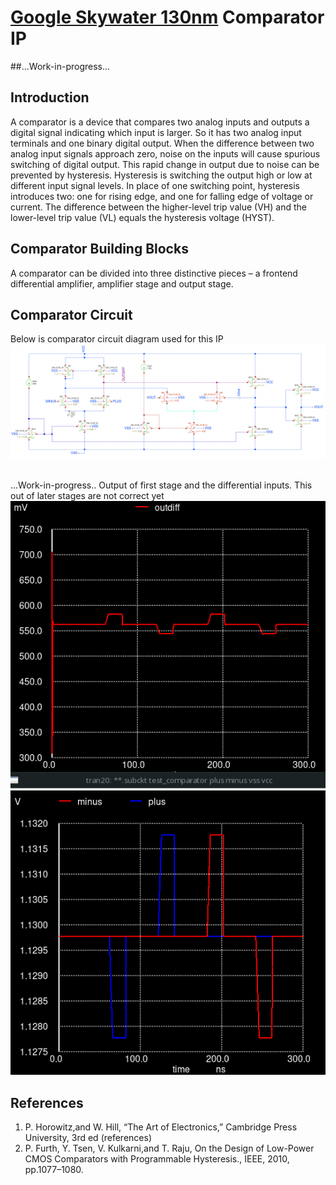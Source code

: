 # [Google Skywater 130nm](https://github.com/google/skywater-pdk) Comparator IP
##...Work-in-progress...

## Introduction
A comparator is a device that compares two analog inputs and outputs a digital signal indicating which input is larger. So it has two analog input terminals and one binary digital output. 
When the difference between two analog input signals approach zero, noise on the inputs will cause spurious switching of digital output. This rapid change in output due to noise can be prevented by hysteresis. Hysteresis is switching the output high or low at different input signal levels. In place of one switching point, hysteresis introduces two: one for rising edge, and one for falling edge of voltage or current. The difference between the higher-level trip value (VH) and the lower-level trip value (VL) equals the hysteresis voltage (HYST).

## Comparator Building Blocks
A comparator can be divided into three distinctive pieces – a frontend differential amplifier, amplifier stage and output stage.

## Comparator Circuit
Below is comparator circuit diagram used for this IP
![](Images/CircuitDiagram.png)

##
...Work-in-progress..
Output of first stage and the differential inputs. This out of later stages are not correct yet
![](Images/ngspice_outdiff.png)

## References
1. P. Horowitz,and W. Hill, “The Art of Electronics,” Cambridge Press University, 3rd ed (references) 
2. P. Furth, Y. Tsen, V. Kulkarni,and T. Raju, On the Design of Low-Power CMOS Comparators with Programmable Hysteresis., IEEE, 2010, pp.1077–1080.
